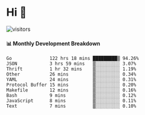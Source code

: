 # Hi 👋
 
![visitors](https://visitor-badge.glitch.me/badge?page_id=sorcererxw.sorcererx)

#### 📊 Monthly Development Breakdown

<!--START_SECTION:waka-->
```text
Go              122 hrs 18 mins █████████▒ 94.26%
JSON            3 hrs 59 mins   ▒░░░░░░░░░ 3.07%
Thrift          1 hr 32 mins    ▒░░░░░░░░░ 1.19%
Other           26 mins         ▒░░░░░░░░░ 0.34%
YAML            24 mins         ▒░░░░░░░░░ 0.31%
Protocol Buffer 15 mins         ▒░░░░░░░░░ 0.20%
Makefile        12 mins         ▒░░░░░░░░░ 0.16%
Bash            9 mins          ▒░░░░░░░░░ 0.12%
JavaScript      8 mins          ▒░░░░░░░░░ 0.11%
Text            7 mins          ▒░░░░░░░░░ 0.10%
```
<!--END_SECTION:waka-->
